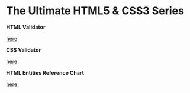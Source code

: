# The Ultimate HTML5 & CSS3 Series

**HTML Validator**

[here](https://validator.w3.org/)

**CSS Validator**

[here](https://jigsaw.w3.org/css-validator/)

**HTML Entities Reference Chart**

[here](https://tools.w3cub.com/html-entities)